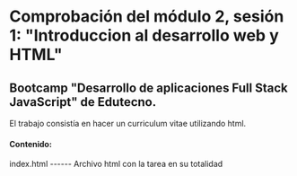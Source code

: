 # Comprobación del módulo 2, sesión 1: "Introduccion al desarrollo web y HTML" 
## Bootcamp "Desarrollo de aplicaciones Full Stack JavaScript" de Edutecno.

El trabajo consistía en hacer un curriculum vitae utilizando html.

#### Contenido:

index.html ------ Archivo html con la tarea en su totalidad
